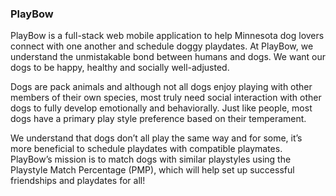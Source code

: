 ### PlayBow

PlayBow is a full-stack web mobile application to help Minnesota dog lovers connect with one another and schedule doggy playdates. At PlayBow, we understand the unmistakable bond between humans and dogs. We want our dogs to be happy, healthy and socially well-adjusted.

Dogs are pack animals and although not all dogs enjoy playing with other members of their own species, most truly need social interaction with other dogs to fully develop emotionally and behaviorally. Just like people, most dogs have a primary play style preference based on their temperament.

We understand that dogs don’t all play the same way and for some, it’s more beneficial to schedule playdates with compatible playmates. PlayBow’s mission is to match dogs with similar playstyles using the Playstyle Match Percentage (PMP), which will help set up successful friendships and playdates for all!
